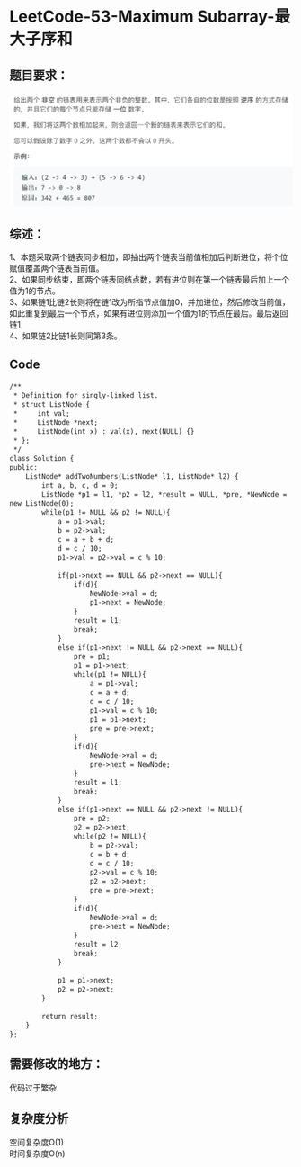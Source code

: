 # LeetCode-53-Maximum Subarray-最大子序和

## 题目要求：
![avatar](https://github.com/JakeChanFangZiyuan20/MyLeetCode/blob/master/img/2.png)





## 综述：  
1、本题采取两个链表同步相加，即抽出两个链表当前值相加后判断进位，将个位赋值覆盖两个链表当前值。<br/>
2、如果同步结束，即两个链表同结点数，若有进位则在第一个链表最后加上一个值为1的节点。<br/>
3、如果链1比链2长则将在链1改为所指节点值加0，并加进位，然后修改当前值，如此重复到最后一个节点，如果有进位则添加一个值为1的节点在最后。最后返回链1<br/>
4、如果链2比链1长则同第3条。<br/>

## Code
```
/**
 * Definition for singly-linked list.
 * struct ListNode {
 *     int val;
 *     ListNode *next;
 *     ListNode(int x) : val(x), next(NULL) {}
 * };
 */
class Solution {
public:
    ListNode* addTwoNumbers(ListNode* l1, ListNode* l2) {
        int a, b, c, d = 0;
        ListNode *p1 = l1, *p2 = l2, *result = NULL, *pre, *NewNode = new ListNode(0);
        while(p1 != NULL && p2 != NULL){
            a = p1->val;
            b = p2->val;
            c = a + b + d;
            d = c / 10;
            p1->val = p2->val = c % 10;
            
            if(p1->next == NULL && p2->next == NULL){
                if(d){
                    NewNode->val = d;
                    p1->next = NewNode;
                }
                result = l1;
                break;
            }
            else if(p1->next != NULL && p2->next == NULL){
                pre = p1;
                p1 = p1->next;
                while(p1 != NULL){
                    a = p1->val;
                    c = a + d;
                    d = c / 10;
                    p1->val = c % 10;
                    p1 = p1->next;
                    pre = pre->next;
                }
                if(d){
                    NewNode->val = d;
                    pre->next = NewNode;
                }
                result = l1;
                break;
            }
            else if(p1->next == NULL && p2->next != NULL){
                pre = p2;
                p2 = p2->next;
                while(p2 != NULL){
                    b = p2->val;
                    c = b + d;
                    d = c / 10;
                    p2->val = c % 10;
                    p2 = p2->next;
                    pre = pre->next;
                }
                if(d){
                    NewNode->val = d;
                    pre->next = NewNode;
                }
                result = l2;
                break;
            }

            p1 = p1->next;
            p2 = p2->next;
        }

        return result;
    }
};
```

## 需要修改的地方：
代码过于繁杂

## 复杂度分析
空间复杂度O(1)  
时间复杂度O(n)

